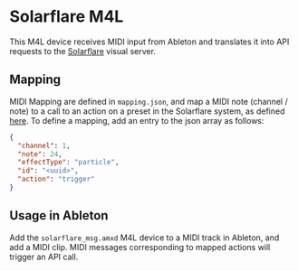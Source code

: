 # Solarflare M4L

This M4L device receives MIDI input from Ableton and translates it into API requests to the [Solarflare](https://github.com/Eynorey/solarflare) visual server.

## Mapping

MIDI Mapping are defined in `mapping.json`, and map a MIDI note (channel / note) to a call to an action on a preset in the Solarflare system, as defined [here](https://github.com/Eynorey/solarflare#api-endpoints). To define a mapping, add an entry to the json array as follows:

```json
{
  "channel": 1,
  "note": 24,
  "effectType": "particle",
  "id": "<uuid>",
  "action": "trigger"
}
```

## Usage in Ableton

Add the `solarflare_msg.amxd` M4L device to a MIDI track in Ableton, and add a MIDI clip. MIDI messages corresponding to mapped actions will trigger an API call.
